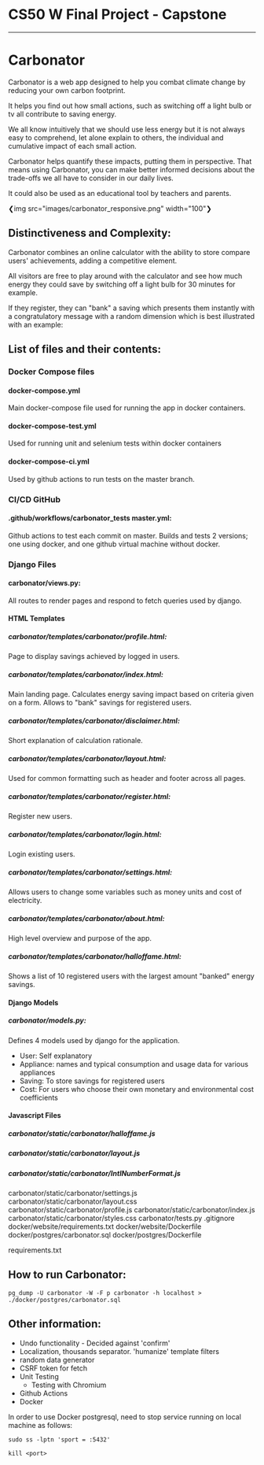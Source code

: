 # CS50 W Final Project - Capstone
---
# Carbonator

Carbonator is a web app designed to help you combat climate change by reducing your own carbon footprint.

It helps you find out how small actions, such as switching off a light bulb or tv all contribute to saving energy.

We all know intuitively that we should use less energy but it is not always
easy to comprehend, let alone explain to others, the individual and cumulative impact of each small action.

Carbonator helps quantify these impacts, putting them in perspective. That means using Carbonator, you can make better informed decisions about the trade-offs we all have to consider 
in our daily lives.

It could also be used as an educational tool by teachers and parents.

❮img src="images/carbonator_responsive.png" width="100"❯

## Distinctiveness and Complexity:

Carbonator combines an online calculator with the ability to store compare users' achievements, adding a competitive element.

All visitors are free to play around with the calculator and see how much energy they could save by switching off a light bulb for 30 minutes for example.

If they register, they can "bank" a saving which presents them instantly with a congratulatory message with a random dimension which is best illustrated with an example:




## List of files and their contents:

### Docker Compose files
#### docker-compose.yml
Main docker-compose file used for running the app in docker containers.

#### docker-compose-test.yml
Used for running unit and selenium tests within docker containers

#### docker-compose-ci.yml
Used by github actions to run tests on the master branch.

### CI/CD GitHub 
#### .github/workflows/carbonator_tests master.yml:
Github actions to test each commit on master. Builds and tests 2 versions; one using docker, and one github virtual machine without docker. 

### Django Files

#### carbonator/views.py:
All routes to render pages and respond to fetch queries used by django.

#### HTML Templates
##### carbonator/templates/carbonator/profile.html:
Page to display savings achieved by logged in users.

##### carbonator/templates/carbonator/index.html:
Main landing page. Calculates energy saving impact based on criteria given on a form. Allows to "bank" savings for registered users.

##### carbonator/templates/carbonator/disclaimer.html:
Short explanation of calculation rationale.

##### carbonator/templates/carbonator/layout.html:
Used for common formatting such as header and footer across all pages.

##### carbonator/templates/carbonator/register.html:
Register new users.

##### carbonator/templates/carbonator/login.html:
Login existing users.

##### carbonator/templates/carbonator/settings.html:
Allows users to change some variables such as money units and cost of electricity.

##### carbonator/templates/carbonator/about.html:
High level overview and purpose of the app.

##### carbonator/templates/carbonator/halloffame.html:
Shows a list of 10 registered users with the largest amount "banked" energy savings.

#### Django Models
##### carbonator/models.py:
Defines 4 models used by django for the application.
- User: Self explanatory
- Appliance: names and typical consumption and usage data for various appliances
- Saving: To store savings for registered users
- Cost: For users who choose their own monetary and environmental cost coefficients

#### Javascript Files

##### carbonator/static/carbonator/halloffame.js

##### carbonator/static/carbonator/layout.js

##### carbonator/static/carbonator/IntlNumberFormat.js

carbonator/static/carbonator/settings.js
carbonator/static/carbonator/layout.css
carbonator/static/carbonator/profile.js
carbonator/static/carbonator/index.js
carbonator/static/carbonator/styles.css
carbonator/tests.py
.gitignore
docker/website/requirements.txt
docker/website/Dockerfile
docker/postgres/carbonator.sql
docker/postgres/Dockerfile


requirements.txt

## How to run Carbonator:

```pg_dump -U carbonator -W -F p carbonator -h localhost > ./docker/postgres/carbonator.sql```


## Other information:


- Undo functionality - Decided against 'confirm'
- Localization, thousands separator. 'humanize' template filters
- random data generator
- CSRF token for fetch
- Unit Testing
  - Testing with Chromium
- Github Actions
- Docker


In order to use Docker postgresql, need to stop service running on local machine as follows:
```
sudo ss -lptn 'sport = :5432'

kill <port>
```
